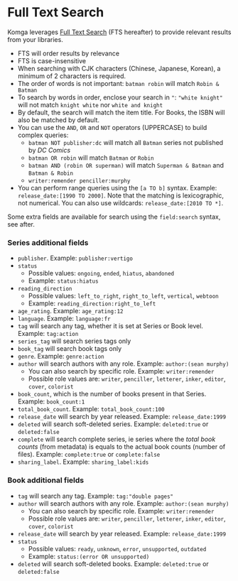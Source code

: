 # Full Text Search

Komga leverages [Full Text Search](https://en.wikipedia.org/wiki/Full-text_search) (FTS hereafter) to provide relevant results from your libraries.

- FTS will order results by relevance
- FTS is case-insensitive
- When searching with CJK characters (Chinese, Japanese, Korean), a minimum of 2 characters is required.
- The order of words is not important: `batman robin` will match `Robin & Batman`
- To search by words in order, enclose your search in `"`: `"white knight"` will not match `knight white` nor `white and knight`
- By default, the search will match the item title. For Books, the ISBN will also be matched by default.
- You can use the `AND`, `OR` and `NOT` operators (UPPERCASE) to build complex queries:
  - `batman NOT publisher:dc` will match all `Batman` series not published by _DC Comics_
  - `batman OR robin` will match `Batman` or `Robin`
  - `batman AND (robin OR superman)` will match `Superman & Batman` and `Batman & Robin`
  - `writer:remender penciller:murphy`
- You can perform range queries using the `[a TO b]` syntax. Example: `release_date:[1990 TO 2000]`. Note that the matching is lexicographic, not numerical. You can also use wildcards: `release_date:[2010 TO *]`.

Some extra fields are available for search using the `field:search` syntax, see after.

### Series additional fields
- `publisher`. Example: `publisher:vertigo`
- `status`
  - Possible values: `ongoing`, `ended`, `hiatus`, `abandoned`
  - Example: `status:hiatus`
- `reading_direction`
  - Possible values: `left_to_right`, `right_to_left`, `vertical`, `webtoon`
  - Example: `reading_direction:right_to_left`
- `age_rating`. Example: `age_rating:12`
- `language`. Example: `language:fr`
- `tag` will search any tag, whether it is set at Series or Book level. Example: `tag:action`
- `series_tag` will search series tags only
- `book_tag` will search book tags only
- `genre`. Example: `genre:action`
- `author` will search authors with any role. Example: `author:(sean murphy)`
  - You can also search by specific role. Example: `writer:remender`
  - Possible role values are: `writer`, `penciller`, `letterer`, `inker`, `editor`, `cover`, `colorist`
- `book_count`, which is the number of books present in that Series. Example: `book_count:1`
- `total_book_count`. Example: `total_book_count:100`
- `release_date` will search by year released. Example: `release_date:1999`
- `deleted` will search soft-deleted series. Example: `deleted:true` or `deleted:false`
- `complete` will search complete series, ie series where the _total book counts_ (from metadata) is equals to the actual book counts (number of files). Example: `complete:true` or `complete:false`
- `sharing_label`. Example: `sharing_label:kids`

### Book additional fields
- `tag` will search any tag. Example: `tag:"double pages"`
- `author` will search authors with any role. Example: `author:(sean murphy)`
  - You can also search by specific role. Example: `writer:remender`
  - Possible role values are: `writer`, `penciller`, `letterer`, `inker`, `editor`, `cover`, `colorist`
- `release_date` will search by year released. Example: `release_date:1999`
- `status`
  - Possible values: `ready`, `unknown`, `error`, `unsupported`, `outdated`
  - Example: `status:(error OR unsupported)`
- `deleted` will search soft-deleted books. Example: `deleted:true` or `deleted:false`
